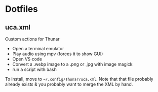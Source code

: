 # Dotfiles
## uca.xml
Custom actions for Thunar
- Open a terminal emulator
- Play audio using mpv (forces it to show GUI) 
- Open VS code
- Convert a .webp image to a .png or .jpg with image magick
- run a script with bash

To install, move to `~/.config/Thunar/uca.xml`.
Note that that file probably already exists & you probably want to merge the XML by hand.
